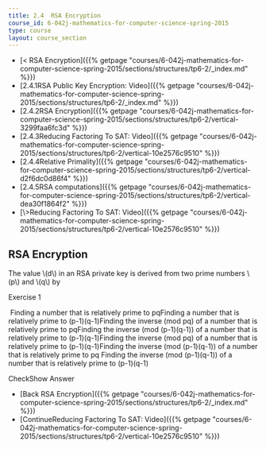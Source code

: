 ```yaml
---
title: 2.4  RSA Encryption
course_id: 6-042j-mathematics-for-computer-science-spring-2015
type: course
layout: course_section
---
```

*   [< RSA Encryption]({{% getpage "courses/6-042j-mathematics-for-computer-science-spring-2015/sections/structures/tp6-2/_index.md" %}})
*   [2.4.1RSA Public Key Encryption: Video]({{% getpage "courses/6-042j-mathematics-for-computer-science-spring-2015/sections/structures/tp6-2/_index.md" %}})
*   [2.4.2RSA Encryption]({{% getpage "courses/6-042j-mathematics-for-computer-science-spring-2015/sections/structures/tp6-2/vertical-3299faa6fc3d" %}})
*   [2.4.3Reducing Factoring To SAT: Video]({{% getpage "courses/6-042j-mathematics-for-computer-science-spring-2015/sections/structures/tp6-2/vertical-10e2576c9510" %}})
*   [2.4.4Relative Primality]({{% getpage "courses/6-042j-mathematics-for-computer-science-spring-2015/sections/structures/tp6-2/vertical-d2f6dc0d86f4" %}})
*   [2.4.5RSA computations]({{% getpage "courses/6-042j-mathematics-for-computer-science-spring-2015/sections/structures/tp6-2/vertical-dea30f1864f2" %}})
*   [\\>Reducing Factoring To SAT: Video]({{% getpage "courses/6-042j-mathematics-for-computer-science-spring-2015/sections/structures/tp6-2/vertical-10e2576c9510" %}})

RSA Encryption
--------------

  

The value \\(d\\) in an RSA private key is derived from two prime numbers \\(p\\) and \\(q\\) by

Exercise 1

&nbsp;Finding a number that is relatively prime to pqFinding a number that is relatively prime to (p-1)(q-1)Finding the inverse (mod pq) of a number that is relatively prime to pqFinding the inverse (mod (p-1)(q-1)) of a number that is relatively prime to (p-1)(q-1)Finding the inverse (mod pq) of a number that is relatively prime to (p-1)(q-1)Finding the inverse (mod (p-1)(q-1)) of a number that is relatively prime to pq Finding the inverse (mod (p-1)(q-1)) of a number that is relatively prime to (p-1)(q-1)&nbsp;

CheckShow Answer

*   [Back RSA Encryption]({{% getpage "courses/6-042j-mathematics-for-computer-science-spring-2015/sections/structures/tp6-2/_index.md" %}})
*   [ContinueReducing Factoring To SAT: Video]({{% getpage "courses/6-042j-mathematics-for-computer-science-spring-2015/sections/structures/tp6-2/vertical-10e2576c9510" %}})